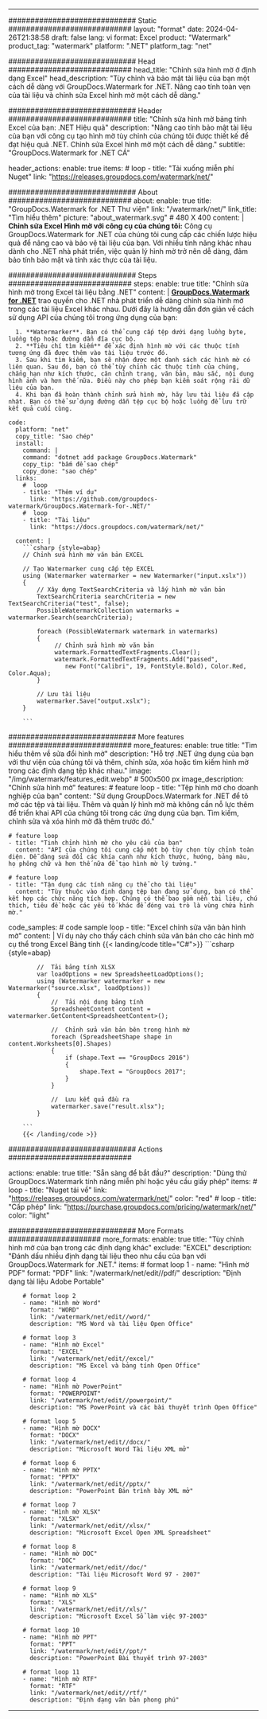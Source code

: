
---
############################# Static ############################
layout: "format"
date:  2024-04-26T21:38:58
draft: false
lang: vi
format: Excel
product: "Watermark"
product_tag: "watermark"
platform: ".NET"
platform_tag: "net"

############################# Head ############################
head_title: "Chỉnh sửa hình mờ ở định dạng Excel"
head_description: "Tùy chỉnh và bảo mật tài liệu của bạn một cách dễ dàng với GroupDocs.Watermark for .NET. Nâng cao tính toàn vẹn của tài liệu và chỉnh sửa Excel hình mờ một cách dễ dàng."

############################# Header ############################
title: "Chỉnh sửa hình mờ bảng tính Excel của bạn: .NET Hiệu quả" 
description: "Nâng cao tính bảo mật tài liệu của bạn với công cụ tạo hình mờ tùy chỉnh của chúng tôi được thiết kế để đạt hiệu quả .NET. Chỉnh sửa Excel hình mờ một cách dễ dàng."
subtitle: "GroupDocs.Watermark for .NET CÁ" 

header_actions:
  enable: true
  items:
    #  loop
    - title: "Tải xuống miễn phí Nuget"
      link: "https://releases.groupdocs.com/watermark/net/"
      
############################# About ############################
about:
    enable: true
    title: "GroupDocs.Watermark for .NET Thư viện"
    link: "/watermark/net/"
    link_title: "Tìm hiểu thêm"
    picture: "about_watermark.svg" # 480 X 400
    content: |
       **Chỉnh sửa Excel Hình mờ với công cụ của chúng tôi:** Công cụ GroupDocs.Watermark for .NET của chúng tôi cung cấp các chiến lược hiệu quả để nâng cao và bảo vệ tài liệu của bạn. Với nhiều tính năng khác nhau dành cho .NET nhà phát triển, việc quản lý hình mờ trở nên dễ dàng, đảm bảo tính bảo mật và tính xác thực của tài liệu.

############################# Steps ############################
steps:
    enable: true
    title: "Chỉnh sửa hình mờ trong Excel tài liệu bằng .NET"
    content: |
      **[GroupDocs.Watermark for .NET](https://products.groupdocs.com/watermark/net/)** trao quyền cho .NET nhà phát triển dễ dàng chỉnh sửa hình mờ trong các tài liệu Excel khác nhau. Dưới đây là hướng dẫn đơn giản về cách sử dụng API của chúng tôi trong ứng dụng của bạn:
      
      1. **Watermarker**. Bạn có thể cung cấp tệp dưới dạng luồng byte, luồng tệp hoặc đường dẫn đĩa cục bộ.
      2. **Tiêu chí tìm kiếm** để xác định hình mờ với các thuộc tính tương ứng đã được thêm vào tài liệu trước đó.
      3. Sau khi tìm kiếm, bạn sẽ nhận được một danh sách các hình mờ có liên quan. Sau đó, bạn có thể tùy chỉnh các thuộc tính của chúng, chẳng hạn như kích thước, căn chỉnh trang, văn bản, màu sắc, nội dung hình ảnh và hơn thế nữa. Điều này cho phép bạn kiểm soát rộng rãi dữ liệu của bạn.
      4. Khi bạn đã hoàn thành chỉnh sửa hình mờ, hãy lưu tài liệu đã cập nhật. Bạn có thể sử dụng đường dẫn tệp cục bộ hoặc luồng để lưu trữ kết quả cuối cùng.
   
    code:
      platform: "net"
      copy_title: "Sao chép"
      install:
        command: |
        command: "dotnet add package GroupDocs.Watermark"
        copy_tip: "bấm để sao chép"
        copy_done: "sao chép"
      links:
        #  loop
        - title: "Thêm ví dụ"
          link: "https://github.com/groupdocs-watermark/GroupDocs.Watermark-for-.NET/"
        #  loop
        - title: "Tài liệu"
          link: "https://docs.groupdocs.com/watermark/net/"
          
      content: |
        ```csharp {style=abap}
        // Chỉnh sửa hình mờ văn bản EXCEL

        // Tạo Watermarker cung cấp tệp EXCEL
        using (Watermarker watermarker = new Watermarker("input.xslx"))
        {
            // Xây dựng TextSearchCriteria và lấy hình mờ văn bản
            TextSearchCriteria searchCriteria = new TextSearchCriteria("test", false);
            PossibleWatermarkCollection watermarks = watermarker.Search(searchCriteria);

            foreach (PossibleWatermark watermark in watermarks)
            {
                 // Chỉnh sửa hình mờ văn bản
                 watermark.FormattedTextFragments.Clear();
                 watermark.FormattedTextFragments.Add("passed", 
                    new Font("Calibri", 19, FontStyle.Bold), Color.Red, Color.Aqua);
            }

            // Lưu tài liệu
            watermarker.Save("output.xslx");
        }
        
        ```            

############################# More features ############################
more_features:
  enable: true
  title: "Tìm hiểu thêm về sửa đổi hình mờ"
  description: "Hỗ trợ .NET ứng dụng của bạn với thư viện của chúng tôi và thêm, chỉnh sửa, xóa hoặc tìm kiếm hình mờ trong các định dạng tệp khác nhau."
  image: "/img/watermark/features_edit.webp" # 500x500 px
  image_description: "Chỉnh sửa hình mờ"
  features:
    # feature loop
    - title: "Tệp hình mờ cho doanh nghiệp của bạn"
      content: "Sử dụng GroupDocs.Watermark for .NET để tô mờ các tệp và tài liệu. Thêm và quản lý hình mờ mà không cần nỗ lực thêm để triển khai API của chúng tôi trong các ứng dụng của bạn. Tìm kiếm, chỉnh sửa và xóa hình mờ đã thêm trước đó."

    # feature loop
    - title: "Tinh chỉnh hình mờ cho yêu cầu của bạn"
      content: "API của chúng tôi cung cấp một bộ tùy chọn tùy chỉnh toàn diện. Dễ dàng sửa đổi các khía cạnh như kích thước, hướng, bảng màu, họ phông chữ và hơn thế nữa để tạo hình mờ lý tưởng."

    # feature loop
    - title: "Tận dụng các tính năng cụ thể cho tài liệu"
      content: "Tùy thuộc vào định dạng tệp bạn đang sử dụng, bạn có thể kết hợp các chức năng tích hợp. Chúng có thể bao gồm nền tài liệu, chú thích, tiêu đề hoặc các yếu tố khác để đóng vai trò là vùng chứa hình mờ."
      
  code_samples:
    # code sample loop
    - title: "Excel chỉnh sửa văn bản hình mờ"
      content: |
        Ví dụ này cho thấy cách chỉnh sửa văn bản cho các hình mờ cụ thể trong Excel Bảng tính
        {{< landing/code title="C#">}}
        ```csharp {style=abap}
        
            //  Tải bảng tính XLSX
            var loadOptions = new SpreadsheetLoadOptions();
            using (Watermarker watermarker = new Watermarker("source.xlsx", loadOptions))
            {
                //  Tải nội dung bảng tính
                SpreadsheetContent content = watermarker.GetContent<SpreadsheetContent>();

                //  Chỉnh sửa văn bản bên trong hình mờ
                foreach (SpreadsheetShape shape in content.Worksheets[0].Shapes)
                {
                    if (shape.Text == "GroupDocs 2016")
                    {
                        shape.Text = "GroupDocs 2017";
                    }
                }

                //  Lưu kết quả đầu ra
                watermarker.save("result.xlsx");
            }

        ```
        {{< /landing/code >}}


############################# Actions ############################

actions:
  enable: true
  title: "Sẵn sàng để bắt đầu?"
  description: "Dùng thử GroupDocs.Watermark tính năng miễn phí hoặc yêu cầu giấy phép"
  items:
    #  loop
    - title: "Nuget tải về"
      link: "https://releases.groupdocs.com/watermark/net/"
      color: "red"
        #  loop
    - title: "Cấp phép"
      link: "https://purchase.groupdocs.com/pricing/watermark/net/"
      color: "light"


############################# More Formats #####################
more_formats:
    enable: true
    title: "Tùy chỉnh hình mờ của bạn trong các định dạng khác"
    exclude: "EXCEL"
    description: "Đánh dấu nhiều định dạng tài liệu theo nhu cầu của bạn với GroupDocs.Watermark for .NET."
    items: 
        # format loop 1
        - name: "Hình mờ PDF"
          format: "PDF"
          link: "/watermark/net/edit//pdf/"
          description: "Định dạng tài liệu Adobe Portable"

        # format loop 2
        - name: "Hình mờ Word"
          format: "WORD"
          link: "/watermark/net/edit//word/"
          description: "MS Word và tài liệu Open Office"
          
        # format loop 3
        - name: "Hình mờ Excel"
          format: "EXCEL"
          link: "/watermark/net/edit//excel/"
          description: "MS Excel và bảng tính Open Office"

        # format loop 4
        - name: "Hình mờ PowerPoint"
          format: "POWERPOINT"
          link: "/watermark/net/edit//powerpoint/"
          description: "MS PowerPoint và các bài thuyết trình Open Office"

        # format loop 5
        - name: "Hình mờ DOCX"
          format: "DOCX"
          link: "/watermark/net/edit//docx/"
          description: "Microsoft Word Tài liệu XML mở"
          
        # format loop 6
        - name: "Hình mờ PPTX"
          format: "PPTX"
          link: "/watermark/net/edit//pptx/"
          description: "PowerPoint Bản trình bày XML mở"
          
        # format loop 7
        - name: "Hình mờ XLSX"
          format: "XLSX"
          link: "/watermark/net/edit//xlsx/"
          description: "Microsoft Excel Open XML Spreadsheet"

        # format loop 8
        - name: "Hình mờ DOC"
          format: "DOC"
          link: "/watermark/net/edit//doc/"
          description: "Tài liệu Microsoft Word 97 - 2007"

        # format loop 9
        - name: "Hình mờ XLS"
          format: "XLS"
          link: "/watermark/net/edit//xls/"
          description: "Microsoft Excel Sổ làm việc 97-2003"

        # format loop 10
        - name: "Hình mờ PPT"
          format: "PPT"
          link: "/watermark/net/edit//ppt/"
          description: "PowerPoint Bài thuyết trình 97-2003"

        # format loop 11
        - name: "Hình mờ RTF"
          format: "RTF"
          link: "/watermark/net/edit//rtf/"
          description: "Định dạng văn bản phong phú"

---